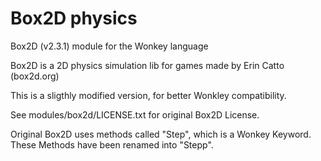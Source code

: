 
# Box2D physics

Box2D (v2.3.1) module for the Wonkey language

Box2D is a 2D physics simulation lib for games made by Erin Catto (box2d.org)

This is a sligthly modified version, for better Wonkley compatibility.

See modules/box2d/LICENSE.txt for original Box2D License.

Original Box2D uses methods called "Step", which is a Wonkey Keyword. These Methods have been renamed into "Stepp".

